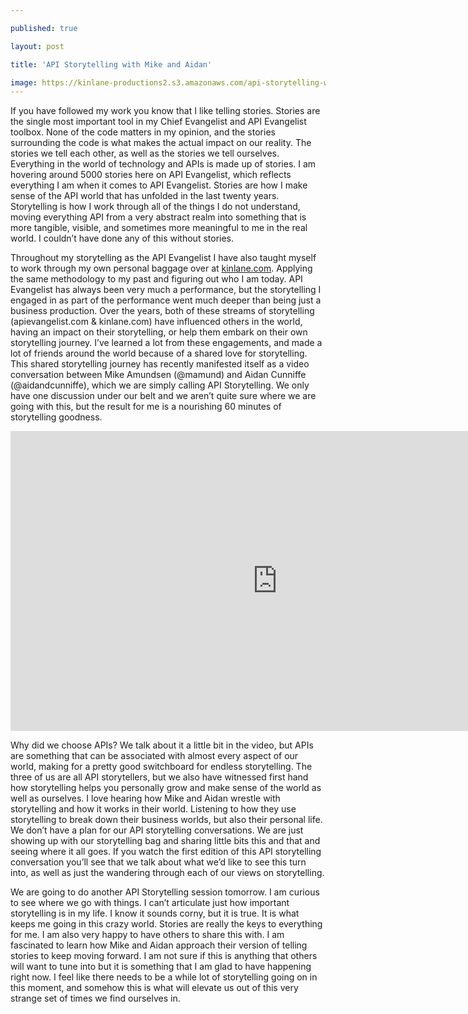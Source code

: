 ```yaml
---
published: true
layout: post
title: 'API Storytelling with Mike and Aidan'
image: https://kinlane-productions2.s3.amazonaws.com/api-storytelling-with-mike-and-aidan.png
---
```

<p>If you have followed my work you know that I like telling stories. Stories are the single most important tool in my Chief Evangelist and API Evangelist toolbox. None of the code matters in my opinion, and the stories surrounding the code is what makes the actual impact on our reality. The stories we tell each other, as well as the stories we tell ourselves. Everything in the world of technology and APIs is made up of stories. I am hovering around 5000 stories here on API Evangelist, which reflects everything I am when it comes to API Evangelist. Stories are how I make sense of the API world that has unfolded in the last twenty years. Storytelling is how I work through all of the things I do not understand, moving everything API from a very abstract realm into something that is more tangible, visible, and sometimes more meaningful to me in the real world. I couldn’t have done any of this without stories.</p>

<p>Throughout my storytelling as the API Evangelist I have also taught myself to work through my own personal baggage over at <a href="http://kinlane.com">kinlane.com</a>. Applying the same methodology to my past and figuring out who I am today. API Evangelist has always been very much a performance, but the storytelling I engaged in as part of the performance went much deeper than being just a business production. Over the years, both of these streams of storytelling (apievangelist.com & kinlane.com) have influenced others in the world, having an impact on their storytelling, or help them embark on their own storytelling journey. I’ve learned a lot from these engagements, and made a lot of friends around the world because of a shared love for storytelling. This shared storytelling journey has recently manifested itself as a video conversation between Mike Amundsen (@mamund) and Aidan Cunniffe (@aidandcunniffe), which we are simply calling API Storytelling. We only have one discussion under our belt and we aren’t quite sure where we are going with this, but the result for me is a nourishing 60 minutes of storytelling goodness.</p>

<div align="center"><iframe width="853" height="480" src="https://www.youtube.com/embed/6Mfq2xdW7ik" frameborder="0" allow="accelerometer; autoplay; clipboard-write; encrypted-media; gyroscope; picture-in-picture" allowfullscreen></iframe></div>

<p>Why did we choose APIs? We talk about it a little bit in the video, but APIs are something that can be associated with almost every aspect of our world, making for a pretty good switchboard for endless storytelling. The three of us are all API storytellers, but we also have witnessed first hand how storytelling helps you personally grow and make sense of the world as well as ourselves. I love hearing how Mike and Aidan wrestle with storytelling and how it works in their world. Listening to how they use storytelling to break down their business worlds, but also their personal life. We don’t have a plan for our API storytelling conversations. We are just showing up with our storytelling bag and sharing little bits this and that and seeing where it all goes. If you watch the first edition of this API storytelling conversation you’ll see that we talk about what we’d like to see this turn into, as well as just the wandering through each of our views on storytelling.</p>

<p>We are going to do another API Storytelling session tomorrow. I am curious to see where we go with things. I can’t articulate just how important storytelling is in my life. I know it sounds corny, but it is true. It is what keeps me going in this crazy world. Stories are really the keys to everything for me. I am also very happy to have others to share this with. I am fascinated to learn how Mike and Aidan approach their version of telling stories to keep moving forward. I am not sure if this is anything that others will want to tune into but it is something that I am glad to have happening right now. I feel like there needs to be a while lot of storytelling going on in this moment, and somehow this is what will elevate us out of this very strange set of times we find ourselves in.</p>
